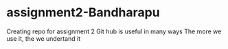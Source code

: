 # assignment2-Bandharapu
Creating repo for assignment 2
Git hub is useful in many ways
The more we use it, the we undertand it
